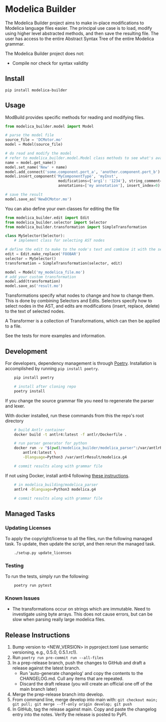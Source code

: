 # Modelica Builder

The Modelica Builder project aims to make in-place modifications to Modelica language files easier.
The principal use case is to load, modify using higher level abstracted methods, and then save the
resulting file. The user has access to the entire Abstract Syntax Tree of the entire Modelica grammar.

The Modelica Builder project does not:

* Compile nor check for syntax validity

## Install

`pip install modelica-builder`

## Usage

ModBuild provides specific methods for reading and modifying files.

```python
from modelica_builder.model import Model

# parse the model file
source_file = 'DCMotor.mo'
model = Model(source_file)

# do read and modify the model
# refer to modelica_builder.model.Model class methods to see what's available
name = model.get_name()
model.set_name('New' + name)
model.add_connect('some.component.port_a', 'another.component.port_b')
model.insert_component('MyComponentType', 'myInst',
                        modifications={'arg1': '1234'}, string_comment='my comment',
                        annotations=['my annotation'], insert_index=0)

# save the result
model.save_as('NewDCMotor.mo')
```

You can also define your own classes for editing the file

```python
from modelica_builder.edit import Edit
from modelica_builder.selector import Selector
from modelica_builder.transformation import SimpleTransformation

class MySelector(Selector):
    # implement class for selecting AST nodes

# define the edit to make to the node's text and combine it with the selector
edit = Edit.make_replace('FOOBAR')
selector = MySelector()
transformation = SimpleTransformation(selector, edit)

model = Model('my_modelica_file.mo')
# add your custom transformation
model.add(transformation)
model.save_as('result.mo')
```

Transformations specify what nodes to change and how to change them. This is done by combining
Selectors and Edits. Selectors specify how to select nodes in the AST, and edits are modifications
(insert, replace, delete) to the text of selected nodes.

A Transformer is a collection of Transformations, which can then be applied to a file.

See the tests for more examples and information.

## Development

For developers, dependency management is through [Poetry](https://python-poetry.org/docs/). Installation is accomplished by running `pip install poetry`.

```bash
    pip install poetry

    # install after cloning repo
    poetry install
```

If you change the source grammar file you need to regenerate the parser and lexer.

With docker installed, run these commands from this the repo's root directory

```bash
    # build Antlr container
    docker build -t antlr4:latest -f antlr/Dockerfile .

    # run parser generator for python
    docker run -v "$(pwd)/modelica_builder/modelica_parser":/var/antlrResult \
        antlr4:latest \
        -Dlanguage=Python3 /var/antlrResult/modelica.g4

    # commit results along with grammar file
```

If not using Docker, install antlr4 following [these instructions](https://github.com/antlr/antlr4/blob/master/doc/getting-started.md#installation).

```bash
    # in modelica_building/modelica_parser
    antlr4 -Dlanguage=Python3 modelica.g4

    # commit results along with grammar file
```

## Managed Tasks

### Updating Licenses

To apply the copyright/license to all the files, run the following managed task. To update, then update the
script, and then rerun the managed task.

```bash
    ./setup.py update_licenses
```

### Testing

To run the tests, simply run the following:

```bash
    poetry run pytest
```
### Known Issues

* The transformations occur on strings which are immutable. Need to investigate using byte arrays. This does not cause errors, but can be slow when parsing really large modelica files.

## Release Instructions

1. Bump version to <NEW_VERSION> in pyproject.toml (use semantic versioning, e.g., 0.5.0, 0.5.1.rc1).
1. Run `poetry run pre-commit run --all-files`
1. In a prep-release branch, push the changes to GitHub and draft a release against the latest branch.
    * Run 'auto-generate changelog' and copy the contents to the CHANGELOG.md. Cull any items that are repeated.
    * Discard the draft release (you will create an official one off of the main branch later)
1. Merge the prep-release branch into develop.
1. From command line, merge develop into main with: `git checkout main; git pull; git merge --ff-only origin develop; git push`
1. In GitHub, tag the release against main. Copy and paste the changelog entry into the notes. Verify the release is posted to PyPI.
